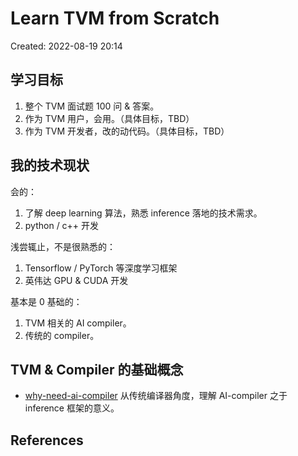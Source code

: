 # Learn TVM from Scratch

Created: 2022-08-19 20:14

## 学习目标

1. 整个 TVM 面试题 100 问 & 答案。
2. 作为 TVM 用户，会用。（具体目标，TBD）
3. 作为 TVM 开发者，改的动代码。（具体目标，TBD）

## 我的技术现状

会的：

1. 了解 deep learning 算法，熟悉 inference 落地的技术需求。
2. python / c++ 开发

浅尝辄止，不是很熟悉的：

1. Tensorflow / PyTorch 等深度学习框架
2. 英伟达 GPU & CUDA 开发

基本是 0 基础的：

1. TVM 相关的 AI compiler。
2. 传统的 compiler。

## TVM & Compiler 的基础概念

- [why-need-ai-compiler](../note-blocks/why-need-ai-compiler.md) 从传统编译器角度，理解 AI-compiler 之于 inference 框架的意义。

## References
